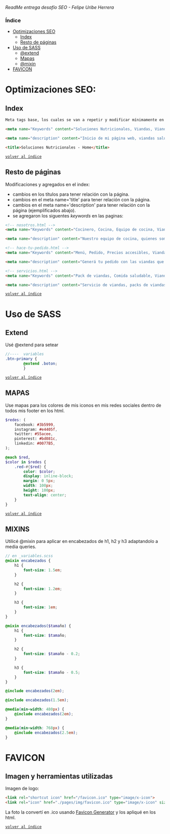 *ReadMe entrega desafío SEO - Felipe Uribe Herrera*

### Índice
- [Optimizaciones SEO](#optimizaciones-seo)
    * [Index](#index)
    * [Resto de páginas](#resto-de-páginas)
- [Uso de SASS](#uso-de-sass)
    * [@extend](#extend)
    * [Mapas](#mapas)
    * [@mixin](#mixins)
- [FAVICON](#favicon)

# Optimizaciones SEO:

## Index

```html
Meta tags base, los cuales se van a repetir y modificar mínimamente en el resto de las páginas.

<meta name="Keywords" content="Soluciones Nutricionales, Viandas, Viandas saludables, Sano, Rico, Nutrititvo">

<meta name="description" content="Inicio de mi página web, viandas saludables para empresas y particulares">

<title>Soluciones Nutricionales - Home</title>
```
[`volver al índice`](#índice)

## Resto de páginas

Modificaciones y agregados en el index:
- cambios en los títulos para tener relación con la página.
- cambios en el meta name='title' para tener relación con la página.
- cambios en el meta name='description' para tener relación con la página (ejemplificados abajo).
- se agregaron los siguentes *keywords* en las paginas:

```html
<!-- nosotros.html -->
<meta name="Keywords" content="Cocinero, Cocina, Equipo de cocina, Viandas, Viandas para empresas, Quienes somos">

<meta name="description" content="Nuestro equipo de cocina, quienes somos">

<!-- hace-tu-pedido.html -->
<meta name="Keywords" content="Menú, Pedido, Precios accesibles, Viandas saludables, Viandas">

<meta name="description" content="Generá tu pedido con las viandas que más te gusten">

<!-- servicios.html -->
<meta name="Keywords" content="Pack de viandas, Comida saludable, Viandas, Servicios">

<meta name="description" content="Servicio de viandas, packs de viandas y opciones saludables">
```
[`volver al índice`](#índice)

# Uso de SASS

## Extend
Usé @extend para setear
```scss
//----  variables
.btn-primary {
        @extend .boton;
        }
``` 
[`volver al índice`](#índice)

## MAPAS
Use mapas para los colores de mis iconos en mis redes sociales dentro de todos mis footer en los html.
```scss
$redes: (
    facebook: #3b5999,
    instagram: #e4405f,
    twitter: #55acee,
    pinterest: #bd081c,
    linkedin: #0077B5,
);

@each $red,
$color in $redes {
    .red-#{$red} {
        color: $color;
        display: inline-block;
        margin: 0 5px;
        width: 100px;
        height: 100px;
        text-align: center;
    }
}
```
[`volver al índice`](#índice)

## MIXINS
Utilicé @mixin para aplicar en encabezados de h1, h2 y h3 adaptandolo a media queries.

```scss
// en _variables.scss
@mixin encabezados {
    h1 {
        font-size: 1.5em;
    }

    h2 {
        font-size: 1.2em;
    }

    h3 {
        font-size: 1em;
    }
}

@mixin encabezados($tamaño) {
    h1 {
        font-size: $tamaño;
    }

    h2 {
        font-size: $tamaño - 0.2;
    }

    h3 {
        font-size: $tamaño - 0.5;
    }
}

@include encabezados(2em);

@include encabezados(1.5em);

@media(min-width: 480px) {
    @include encabezados(2em);
}

@media(min-width: 768px) {
    @include encabezados(2.5em);
}
```

# FAVICON
## Imagen y herramientas utilizadas
Imagen de logo: <br>
```html
<link rel="shortcut icon" href="/favicon.ico" type="image/x-icon">
<link rel="icon" href="./pages/img/favicon.ico" type="image/x-icon" sizes="16x16">
```

La foto la convertí en .ico usando [Favicon Generator](https://www.favicon-generator.org) y los apliqué en los html.

[`volver al índice`](#índice)

